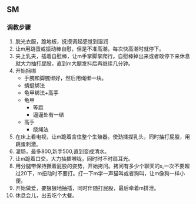 ## SM
### 调教步骤
1. 脱光衣服，跪地板，抚摸调起感觉到湿润
2. 让m用跳蛋或振动棒自慰，但是不准高潮，每次快高潮时就停下。
3. 夹上乳夹，插着自慰棒，让m手掌脚掌爬行。自慰棒掉出来或者敢停下来休息就大力抽打屁股，直到m大腿发抖后再继续几分钟。
4. 开始捆绑
    * 手腕和脚腕绑好，然后用绳绑一块。
    * 蜻蜓绑法
    * 龟甲绑法+高手
	* 龟甲
	    * 等距
	    * 逼逼处有一结
	* 高手
	    * 绕绳法
5. 在床上看电视，让m跪着含住整个生殖器。使劲揉捏乳头，同时抽打屁股，用跳蛋刺激。
6. 灌肠，最多800,新手500,直到变成清水。
7. 让m跪着口交，大力抽插喉咙，同时时不时扇耳光。
8. 用分腿带保持撅着屁股的姿势，开始拷问。拷问有多少个聊天的s,一次不要超过20下，m扭动时不要打。打一下m学一声猫叫或者狗叫，让m像狗一样小便。
9. 开始做爱，要狠狠地抽插，同时伴随打屁股，最后牵着m排泄。
10. 休息会儿，出去吃个大餐。
